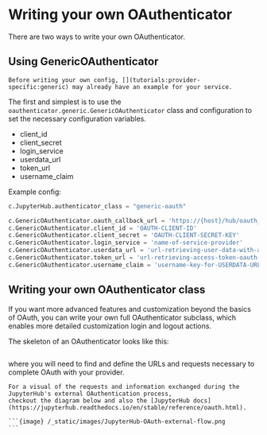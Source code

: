 # Writing your own OAuthenticator

There are two ways to write your own OAuthenticator.

## Using GenericOAuthenticator

```{note}
Before writing your own config, [](tutorials:provider-specific:generic) may already have an example for your service.
```

The first and simplest is to use the `oauthenticator.generic.GenericOAuthenticator` class
and configuration to set the necessary configuration variables.

- client_id
- client_secret
- login_service
- userdata_url
- token_url
- username_claim

Example config:

```python
c.JupyterHub.authenticator_class = "generic-oauth"

c.GenericOAuthenticator.oauth_callback_url = 'https://{host}/hub/oauth_callback'
c.GenericOAuthenticator.client_id = 'OAUTH-CLIENT-ID'
c.GenericOAuthenticator.client_secret = 'OAUTH-CLIENT-SECRET-KEY'
c.GenericOAuthenticator.login_service = 'name-of-service-provider'
c.GenericOAuthenticator.userdata_url = 'url-retrieving-user-data-with-access-token'
c.GenericOAuthenticator.token_url = 'url-retrieving-access-token-oauth-completion'
c.GenericOAuthenticator.username_claim = 'username-key-for-USERDATA-URL'
```

## Writing your own OAuthenticator class

If you want more advanced features and customization beyond the basics of OAuth,
you can write your own full OAuthenticator subclass,
which enables more detailed customization login and logout actions.

The skeleton of an OAuthenticator looks like this:

```{literalinclude} example-oauthenticator.py

```

where you will need to find and define the URLs and requests necessary to complete OAuth with your provider.

````{note}
For a visual of the requests and information exchanged during the JupyterHub's external OAuthentication process,
checkout the diagram below and also the [JupyterHub docs](https://jupyterhub.readthedocs.io/en/stable/reference/oauth.html).

```{image} /_static/images/JupyterHub-OAuth-external-flow.png
```
````
